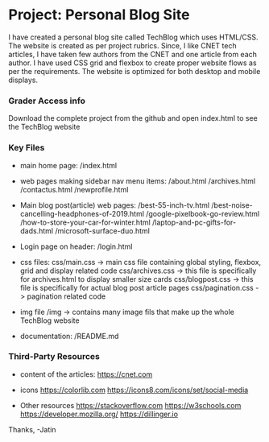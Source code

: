 # Project: Personal Blog Site

I have created a personal blog site called TechBlog which uses HTML/CSS. The website is created as per project rubrics. Since, I like CNET tech articles, I have taken few authors from the CNET and one article from each author. I have used CSS grid and flexbox to create proper website flows as per the requirements. The website is optimized for both desktop and mobile displays.

### Grader Access info    
Download the complete project from the github and open index.html to see the TechBlog website


### Key Files
-  main home page:
        /index.html 
-  web pages making sidebar nav menu items:
    /about.html
    /archives.html
    /contactus.html
    /newprofile.html

-  Main blog post(article) web pages:
    /best-55-inch-tv.html
    /best-noise-cancelling-headphones-of-2019.html
    /google-pixelbook-go-review.html
    /how-to-store-your-car-for-winter.html
    /laptop-and-pc-gifts-for-dads.html
    /microsoft-surface-duo.html

-  Login page on header:
    /login.html

- css files:
    css/main.css -> main css file containing global styling, flexbox, grid and display related code
    css/archives.css -> this file is specifically for archives.html to display smaller size cards 
    css/blogpost.css -> this file is specifically for actual blog post article pages
    css/pagination.css -> pagination related code

- img file
    /img -> contains many image fils that make up the whole TechBlog website

- documentation:
    /README.md



### Third-Party Resources
- content of the articles:
    https://cnet.com

- icons 
    https://colorlib.com
    https://icons8.com/icons/set/social-media

- Other resources
    https://stackoverflow.com
    https://w3schools.com
    https://developer.mozilla.org/
    https://dillinger.io

Thanks,
-Jatin

  
